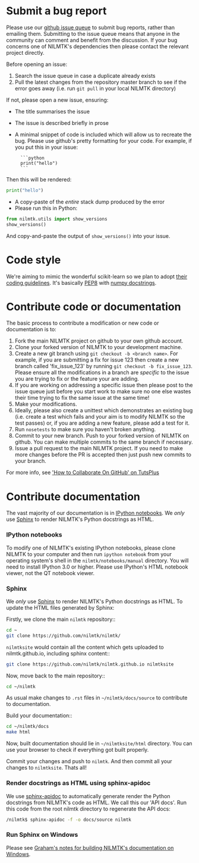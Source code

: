 
# Submit a bug report

Please use our [github issue queue](https://github.com/nilmtk/nilmtk/issues) to submit bug reports, rather than emailing them.  Submitting to the issue queue means that anyone in the community can comment and benefit from the discussion.  If your bug concerns one of NILMTK's dependencies then please contact the relevant project directly.

Before opening an issue:

1. Search the issue queue in case a duplicate already exists
2. Pull the latest changes from the repository master branch to see if the error goes away (i.e. run `git pull` in your local NILMTK directory)

If not, please open a new issue, ensuring:

* The title summarises the issue
* The issue is described briefly in prose
* A minimal snippet of code is included which will allow us to recreate the bug.  Please use github's pretty formatting for your code.  For example, if you put this in your issue:

		```python
		print("hello")
		```

Then this will be rendered:
```python
print("hello")
```

* A copy-paste of the *entire* stack dump produced by the error
* Please run this in Python:
```python
from nilmtk.utils import show_versions
show_versions()
```
  And copy-and-paste the output of `show_versions()` into your issue.


# Code style

We're aiming to mimic the wonderful scikit-learn so we plan to adopt [their coding guidelines](http://scikit-learn.org/stable/developers/#coding-guidelines).  It's basically [PEP8](http://www.python.org/dev/peps/pep-0008/) with [numpy docstrings](https://github.com/numpy/numpy/blob/master/doc/HOWTO_DOCUMENT.rst.txt).


# Contribute code or documentation

The basic process to contribute a modification or new code or documentation is to:

1. Fork the main NILMTK project on github to your own github account.
2. Clone your forked version of NILMTK to your development machine.
3. Create a new git branch using `git checkout -b <branch name>`.  For example, if you are submitting a fix for issue 123 then create a new branch called 'fix_issue_123' by running `git checkout -b fix_issue_123`.  Please ensure all the modifications in a branch are *specific* to the issue you are trying to fix or the feature your are adding.
4. If you are working on addressing a specific issue then please post to the issue queue just before you start work to make sure no one else wastes their time trying to fix the same issue at the same time! 
5. Make your modifications.
6. Ideally, please also create a unittest which demonstrates an existing bug (i.e. create a test which fails and your aim is to modify NILMTK so the test passes) or, if you are adding a new feature, please add a test for it.
7. Run `nosetests` to make sure you haven't broken anything. 
8. Commit to your new branch.  Push to your forked version of NILMTK on github.  You can make multiple commits to the same branch if necessary.
9. Issue a pull request to the main NILMTK project.  If you need to make more changes before the PR is accepted then just push new commits to your branch.

For more info, see ['How to Collaborate On GitHub' on TutsPlus](http://code.tutsplus.com/tutorials/how-to-collaborate-on-github--net-34267)


# Contribute documentation

The vast majority of our documentation is in [IPython notebooks](http://ipython.org/notebook.html).  We *only* use [Sphinx](http://sphinx-doc.org) to render NILMTK's Python docstrings as HTML.


### IPython notebooks

To modify one of NILMTK's existing IPython notebooks, please clone NILMTK to your computer and then run `ipython notebook` from your operating system's shell in the `nilmtk/notebooks/manual` directory.  You will need to install IPython 3.0 or higher.  Please use IPython's HTML notebook viewer, not the QT notebook viewer.



### Sphinx
We *only* use [Sphinx](http://sphinx-doc.org) to render NILMTK's Python docstrings as HTML.  To update the HTML files generated by Sphinx:

Firstly, we clone the main `nilmtk` repository::

```bash
cd ~
git clone https://github.com/nilmtk/nilmtk/
```

`nilmtksite` would contain all the content which gets uploaded to nilmtk.github.io, including sphinx content::

```bash
git clone https://github.com/nilmtk/nilmtk.github.io nilmtksite
```

Now, move back to the main repository::

```bash
cd ~/nilmtk
```

As usual make changes to `.rst` files in `~/nilmtk/docs/source` to contribute to documentation. 

Build your documentation::

```bash
cd ~/nilmtk/docs
make html
```

Now, built documentation should lie in `~/nilmtksite/html` directory. You can use your browser to check if everything got built properly.

Commit your changes and push to ``nilmtk``. And then commit all your changes to ``nilmtksite``. Thats all!


### Render docstrings as HTML using sphinx-apidoc

We use [sphinx-apidoc](http://sphinx-doc.org/man/sphinx-apidoc.html) to automatically generate render the Python docstrings from NILMTK's code as HTML.  We call this our 'API docs'. Run this code from the root nilmtk directory to regenerate the API docs:

```bash
/nilmtk$ sphinx-apidoc -f -o docs/source nilmtk
```

### Run Sphinx on Windows

Please see [Graham's notes for building NILMTK's documentation on Windows](https://github.com/nilmtk/nilmtk/issues/388#issuecomment-107220362).



    
